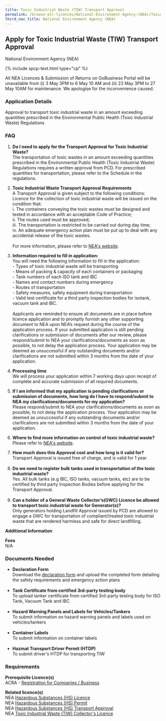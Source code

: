 ```yaml
---
title: Toxic Industrial Waste (TIW) Transport Approval
permalink: /browse-all-licences/National-Environment-Agency-(NEA)/Toxic-Industrial-Waste-(TIW)-Transport-Approval
third_nav_title: National Environment Agency (NEA)
---
```


## Apply for Toxic Industrial Waste (TIW) Transport Approval

National Environment Agency (NEA)

{% include spcp-text.html type="cp" %}

<p>All NEA Licences & Submission of Returns on GoBusiness Portal will be unavailable from (i) 3 May 3PM to 6 May 10 AM and (ii) 23 May 3PM to 27 May 10AM for maintenance. We apologise for the inconvenience caused.</p>

<H3>Application Details</H3>

<p>Approval to transport toxic industrial waste in an amount exceeding quantities prescribed in the Environmental Public Health (Toxic Industrial Waste) Regulations</p>
<h3>FAQ</h3>
<ol>
<li>
<p><strong>Do I need to apply for the Transport Approval for Toxic Industrial Waste?<br></strong>The transportation of toxic wastes in an amount exceeding quantities prescribed in the Environmental Public Health (Toxic Industrial Waste) Regulations requires a written approval from PCD. For prescribed quantities for transportation, please refer to the Schedule in the regulations.</p>
</li>
<li>
<p><strong>Toxic Industrial Waste Transport Approval Requirements</strong><br>A Transport Approval is given subject to the following conditions:<br>Licence for the collection of toxic industrial waste will be issued on the condition that:<br>i. The containers conveying the toxic wastes must be designed and tested in accordance with an acceptable Code of Practice;<br>ii. The routes used must be approved;<br>iii. The transportation is restricted to be carried out during day time;<br>iv. An adequate emergency action plan must be put up to deal with any accidental release of the toxic wastes.<br><br>For more information, please refer to <a href="https://www.nea.gov.sg" target="_blank" rel="noopener">NEA's website</a>.</p>
</li>
<li>
<p><strong>Information required to fill in application:</strong><br>You will need the following information to fill in the application:<br>- Types of toxic industrial waste will be transporting<br>- Means of packing &amp; capacity of each containers or packaging<br>- Tank numbers of each ISO tank and IBC<br>- Names and contact numbers during emergency<br>- Routes of transportation<br>- Safety measures, safety equipment during transportation<br>- Valid test certificate for a third party inspection bodies for isotank, vacuum tank and IBC.<br><br>Applicants are reminded to ensure all documents are in place before licence application and to promptly furnish any other supporting document to NEA upon NEA&rsquo;s request during the course of the application process. If your submitted application is still pending clarifications or submission of documents after our review, please respond/submit to NEA your clarifications/documents as soon as possible, to not delay the application process. Your application may be deemed as unsuccessful if any outstanding documents and/or clarifications are not submitted within 3 months from the date of your application.</p>
</li>
<li>
<p><strong>Processing time</strong><br>We will process your application within 7 working days upon receipt of complete and accurate submission of all required documents.</p>
</li>
<li>
<p><strong>If I am informed that my application is pending clarifications or submission of documents, how long do I have to respond/submit to NEA my clarifications/documents for my application?</strong><br>Please respond/submit to NEA your clarifications/documents as soon as possible, to not delay the application process. Your application may be deemed as unsuccessful if any outstanding documents and/or clarifications are not submitted within 3 months from the date of your application.</p>
</li>
<li>
<p><strong>Where to find more information on control of toxic industrial waste?</strong><br>Please refer to <a href="https://www.nea.gov.sg/our-services/pollution-control/hazardous-waste/toxic-waste-control" target="_blank" rel="noopener">NEA's website</a>.</p>
</li>
<li><strong>How much does this Approval cost and how long is it valid for?</strong><br>Transport Approval is issued free of charge, and is valid for 1 year.<br><br></li>
<li><strong>Do we need to register bulk tanks used in transportation of the toxic industrial waste?</strong><br>Yes. All bulk tanks (e.g IBC, ISO tanks, vacuum tanks, etc) are to be certified by third party Inspection Bodies before applying for the Transport Approval.<br><br></li>
<li><strong>Can a holder of a General Waste Collector&rsquo;s(GWC) Licence be allowed to transport toxic industrial waste for Generator(s)?</strong><br>Only generators holding Landfill Approval issued by PCD are allowed to engage a GWC for transportation of compliant/treated toxic industrial waste that are rendered harmless and safe for direct landfilling.</li>
</ol>

<strong>Additional Information</strong>

<p><strong>Fees</strong><br>N/A</p>

<H3>Documents Needed</H3>

<ul> 
<li><strong>Declaration Form</strong><br>Download the <a href="https://www.nea.gov.sg/docs/default-source/our-services/application-form-for-ta-under-reg-24(1)-8-2-11.pdf" target="_blank" rel="noopener">declaration&nbsp;form</a> and upload the completed form detailing the safety requirements and emergency action plans<br><br></li> 
<li><strong>Tank Certificate from certified 3rd-party testing body</strong><br>To upload tanker certificate from certified 3rd-party testing body for ISO Tank, Vacuum Tank and IBC<br><br></li> 
<li><strong>Hazard Warning Panels and Labels for Vehicles/Tankers</strong><br>To submit information on hazard warning panels and labels used on vehicles/tankers<br><br></li> 
<li><strong>Container Labels</strong><br>To submit information on container labels<br><br></li> 
<li><strong>Hazmat Transport Driver Permit (HTDP)</strong><br>To submit driver's HTDP for transporting TIW</li> 
</ul>

<H3>Requirements</H3>

<p><strong>Prerequisite Licence(s)</strong><br>ACRA - <a href="https://www.acra.gov.sg/Home/" target="_blank" rel="noopener">Registration for Companies / Business</a></p>
<p><strong>Related licence(s)</strong><br>NEA <a href="https://licence1.business.gov.sg/feportal/web/frontier/eAdvisor?redirection=true&amp;selectedLicenceIds=172" target="_blank" rel="noopener">Hazardous Substances (HS) Licence</a><br>NEA <a href="https://licence1.business.gov.sg/feportal/web/frontier/eAdvisor?redirection=true&amp;selectedLicenceIds=173" target="_blank" rel="noopener">Hazardous Substances (HS) Permit</a><br>NEA <a href="https://licence1.business.gov.sg/feportal/web/frontier/eAdvisor?redirection=true&amp;selectedLicenceIds=174" target="_blank" rel="noopener">Hazardous Substances (HS) Transport Approval</a><br>NEA <a href="https://licence1.business.gov.sg/feportal/web/frontier/eAdvisor?redirection=true&amp;selectedLicenceIds=175" target="_blank" rel="noopener">Toxic Industrial Waste (TIW) Collector's Licence</a></p>

